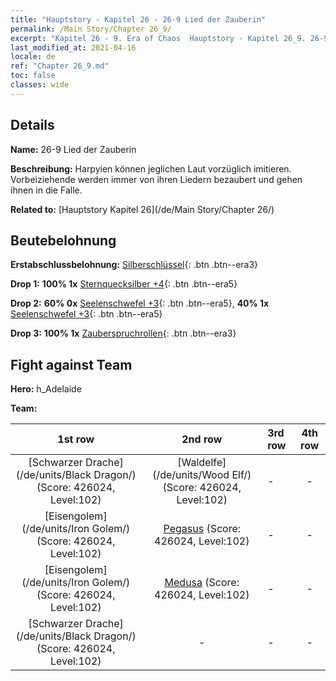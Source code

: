 ```yaml
---
title: "Hauptstory - Kapitel 26 - 26-9 Lied der Zauberin"
permalink: /Main Story/Chapter 26_9/
excerpt: "Kapitel 26 - 9. Era of Chaos  Hauptstory - Kapitel 26_9. 26-9 Lied der Zauberin"
last_modified_at: 2021-04-16
locale: de
ref: "Chapter 26_9.md"
toc: false
classes: wide
---
```


## Details

 **Name:** 26-9 Lied der Zauberin

 **Beschreibung:** Harpyien können jeglichen Laut vorzüglich imitieren. Vorbeiziehende werden immer von ihren Liedern bezaubert und gehen ihnen in die Falle.

 **Related to:** [Hauptstory Kapitel 26](/de/Main Story/Chapter 26/)

## Beutebelohnung

 **Erstabschlussbelohnung:** [Silberschlüssel](/de/Items/con_693/){: .btn .btn--era3}

 **Drop 1:** **100% 1x** [Sternquecksilber +4](/de/Items/mat_91/){: .btn .btn--era5}

 **Drop 2:** **60% 0x** [Seelenschwefel +3](/de/Items/mat_85/){: .btn .btn--era5}, **40% 1x** [Seelenschwefel +3](/de/Items/mat_85/){: .btn .btn--era5}

 **Drop 3:** **100% 1x** [Zauberspruchrollen](/de/Items/con_694/){: .btn .btn--era3}


## Fight against Team
 **Hero:** h_Adelaide

 **Team:**


  | 1st row | 2nd row | 3rd row | 4th row |
  |:----:|:----:|:----|:----:|
  | [Schwarzer Drache](/de/units/Black Dragon/) (Score: 426024, Level:102)  | [Waldelfe](/de/units/Wood Elf/) (Score: 426024, Level:102)  | - | - |
  | [Eisengolem](/de/units/Iron Golem/) (Score: 426024, Level:102)  | [Pegasus](/de/units/Pegasus/) (Score: 426024, Level:102)  | - | - |
  | [Eisengolem](/de/units/Iron Golem/) (Score: 426024, Level:102)  | [Medusa](/de/units/Medusa/) (Score: 426024, Level:102)  | - | - |
  | [Schwarzer Drache](/de/units/Black Dragon/) (Score: 426024, Level:102)  | - | - | - |


